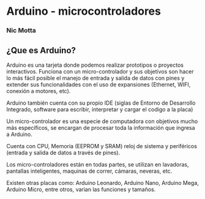 # Arduino - microcontroladores
### Nic Motta

## ¿Que es Arduino?

Arduino es una tarjeta donde podemos realizar prototipos o proyectos interactivos. Funciona con un micro-controlador y sus objetivos son hacer lo más fácil posible el manejo de entrada y salida de datos con pines y extender sus funcionalidades con el uso de expansiones (Ethernet, WIFI, conexión a motores, etc).

Arduino también cuenta con su propio IDE (siglas de Entorno de Desarrollo Integrado, software para escribir, interpretar y cargar el codigo a la placa)

Un micro-controlador es una especie de computadora con objetivos mucho más específicos, se encargan de procesar toda la información que ingresa a Arduino.

Cuenta con CPU, Memoria (EEPROM y SRAM) reloj de sistema y periféricos (entrada y salida de datos a través de pines).

Los micro-controladores están en todas partes, se utilizan en lavadoras, pantallas inteligentes, maquinas de correr, cámaras, neveras, etc.

Existen otras placas como: Arduino Leonardo, Arduino Nano, Arduino Mega, Arduino Micro, entre otros, varian las funciones y tamaños.
